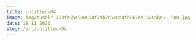 ```yaml
---
title: untitled-04
image: img/tumblr_763fa6b4588854f7ab2d5c0d4fd867ae_3205be11_500.jpg
date: 18 11 2020
slug: /art/untitled-04
---
```

